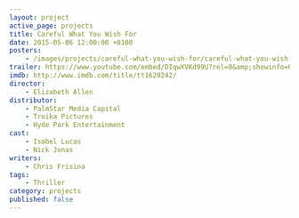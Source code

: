```yaml
---
layout: project
active_page: projects
title: Careful What You Wish For
date: 2015-05-06 12:00:00 +0100
posters:
    - /images/projects/careful-what-you-wish-for/careful-what-you-wish-for-poster.jpg
trailer: https://www.youtube.com/embed/DIqwXVKd99U?rel=0&amp;showinfo=0
imdb: http://www.imdb.com/title/tt1629242/
director:
    - Elizabeth Allen
distributor:
    - PalmStar Media Capital
    - Troika Pictures
    - Hyde Park Entertainment
cast:
    - Isabel Lucas
    - Nick Jonas
writers:
    - Chris Frisina
tags:
    - Thriller
category: projects
published: false
---
```

